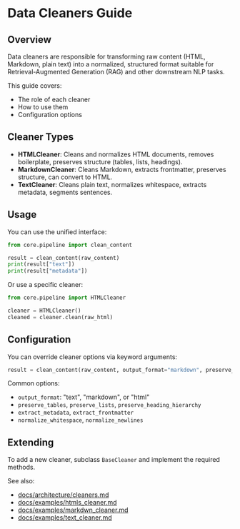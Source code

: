 # Data Cleaners Guide

## Overview

Data cleaners are responsible for transforming raw content (HTML, Markdown, plain text) into a normalized, structured format suitable for Retrieval-Augmented Generation (RAG) and other downstream NLP tasks.

This guide covers:
- The role of each cleaner
- How to use them
- Configuration options

## Cleaner Types

- **HTMLCleaner**: Cleans and normalizes HTML documents, removes boilerplate, preserves structure (tables, lists, headings).
- **MarkdownCleaner**: Cleans Markdown, extracts frontmatter, preserves structure, can convert to HTML.
- **TextCleaner**: Cleans plain text, normalizes whitespace, extracts metadata, segments sentences.

## Usage

You can use the unified interface:

```python
from core.pipeline import clean_content

result = clean_content(raw_content)
print(result["text"])
print(result["metadata"])
```

Or use a specific cleaner:

```python
from core.pipeline import HTMLCleaner

cleaner = HTMLCleaner()
cleaned = cleaner.clean(raw_html)
```

## Configuration

You can override cleaner options via keyword arguments:

```python
result = clean_content(raw_content, output_format="markdown", preserve_tables=False)
```

Common options:
- `output_format`: "text", "markdown", or "html"
- `preserve_tables`, `preserve_lists`, `preserve_heading_hierarchy`
- `extract_metadata`, `extract_frontmatter`
- `normalize_whitespace`, `normalize_newlines`

## Extending

To add a new cleaner, subclass `BaseCleaner` and implement the required methods.

See also:
- [docs/architecture/cleaners.md](../architecture/cleaners.md)
- [docs/examples/htmls_cleaner.md](../examples/htmls_cleaner.md)
- [docs/examples/markdwn_cleaner.md](../examples/markdwn_cleaner.md)
- [docs/examples/text_cleaner.md](../examples/text_cleaner.md)